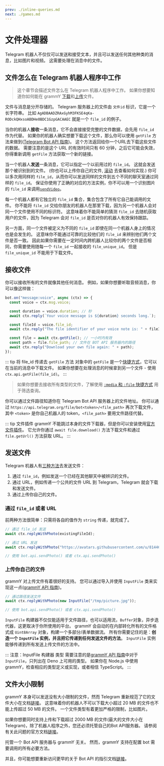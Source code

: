```yaml
---
prev: ./inline-queries.md
next: ./games.md
---
```


# 文件处理器

Telegram 机器人不仅仅可以发送和接受文本，并且可以发送任何其他种类的消息，比如图片和视频。
这需要处理在消息中的文件。

## 文件怎么在 Telegram 机器人程序中工作

> 这个章节会描述文件怎么在 Telegram 机器人程序中工作。
> 如果你想要知道你如何能在 grammY [下载](#接收文件)和[上传](#发送文件)文件。

文件与消息是分开存储的。
Telegram 服务器上的文件由 `文件id` 标识，它是一个长字符串。
比如 `AgADBAADZRAxGyhM3FKSE4qKa-RODckQHxsoABDHe0BDC1GzpGACAAEC` 就是一个 `file_id` 的例子。

当你的机器人**接收**一条消息，它不会直接接受完整的文件数据，会先用 `file_id` 作为代替。
如果你的机器人确实想要下载这个文件，那么你可以使用 `getFile` 方法来做到([Telegram Bot API 指南](https://core.telegram.org/bots/api#getfile))。
这个方法返回给你一个URL去下载这些文件的数据。
需要注意的是这个 URL 的有效时间只有 60 分钟，之后它可能会失效，你得重新调用 `getFile` 方法获取一个新的链接。

当一个机器人**发送**一条消息，它可以指定一个以前用过的 `file_id`。
这就会发送那个被识别到的文件。
(你也可以上传你自己的文件, [滚动](#发送文件) 去查看如何实现.)
你可以多次用同样的 `file_id`，从而你可以发送同样的文件到五个不同的聊天室通过同样的 `file_id`。
保证你使用了正确的对应的方法实例，你不可以用一个识别图片的 `file_id` 来调用[`sendVideo`](https://core.telegram.org/bots/api#sendvideo)。

每一个机器人都有它独立的 `file_id` 集合，集合包含了所有它自己能调用的文件。
你不能将 `file_id` 交给你朋友的机器人在那里下载，因为另一个机器人会对同一个文件使用不同的标识符。
这意味着你不能简单的猜测 `file_id` 去随机获取用户的文件，因为 Telegram 会对 `file_id` 是否对你的机器人有效保持跟踪。

另一方面，同一个文件被定义为不同的 `file_id` 即使在同一个机器人身上的情况也是会发生的。
这意味你不能通过可靠的比较他们的 `file_id` 来辨别他们两个文件是否一致。
因此如果你需要在一定时间内跨机器人比较你的两个文件是否相同，你需要使用随每一个 `file_id` 一起接收的 `file_unique_id`。
但是 `file_unique_id` 不能用于下载文件。

## 接收文件

你可以接收所有的文件就像其他任何消息。
例如，如果你想要听取音频消息，你可以像这样做：

```ts
bot.on("message:voice", async (ctx) => {
  const voice = ctx.msg.voice;

  const duration = voice.duration; // 秒
  await ctx.reply(`Your voice message is ${duration} seconds long.`);

  const fileId = voice.file_id;
  await ctx.reply("The file identifier of your voice note is: " + fileId);

  const file = await ctx.getFile(); // 一小时内有效
  const path = file.file_path; // 文件在 BOT API 服务器内的路径
  await ctx.reply("Download your own file again: " + path);
});
```

::: tip 将 file_id 传递去 `getFile` 方法
对象中的 `getFile` 是一个[快捷方式](/guide/context.md#shortcuts)，它可以在当前的消息中下载文件。
如果你想要在处理消息的时候拿到另一个文件 - 使用 `ctx.api.getFile(file_id)`。
:::

> 如果你想要去接收所有类型的文件，了解使用 [`:media` 和 `:file` 快捷方式](/zh/guide/filter-queries.md#shortcuts) 用于筛选查询。

你可以通过文件路径知道你在 Telegram Bot API 服务器上的文件地址。
你可以通过 `https://api.telegram.org/file/bot<token>/<file_path>` 再次下载文件，其中 `<token>` 是你自己机器人的 token，`<file_path>` 要用文件路径代替。

::: tip 文件插件
grammY 不能跳过本身的文件下载器，但是你可以安装使用[官方文件插件](/zh/plugins/files.md)。
它允许你通过 `await file.download()` 方法下载文件和通过 `file.getUrl()` 方法获取 URL。
:::

## 发送文件

Telegram 机器人有[三种方法](https://core.telegram.org/bots/api#发送文件)去发送文件：

1. 通过 `file_id`，例如发送一个已经在其他聊天中被辨识的文件。
2. 通过 URL，例如传递一个公共的文件 URL 到 Telegram，Telegram 就会下载和发送文件。
3. 通过上传你自己的文件。

### 通过 `file_id` 或者 URL

前两种方法很简单：只需将各自的值作为 `string` 传递，就完成了。

```ts
// 通过 file_id 发送
await ctx.replyWithPhoto(existingFileId);

// 通过 URL 发送
await ctx.replyWithPhoto("https://avatars.githubusercontent.com/u/81446018");

// 使用 bot.api.sendPhoto() 或者 ctx.api.sendPhoto()
```

### 上传你自己的文件

grammY 对上传文件有着很好的支持。
您可以通过导入并使用 `InputFile` 类来实现这一点([grammY API 指南](https://doc.deno.land/https/deno.land/x/grammy/mod.ts#InputFile))。

```ts
// 通过路径发送文件
await ctx.replyWithPhoto(new InputFile("/tmp/picture.jpg"));

// 使用 bot.api.sendPhoto() 或者 ctx.api.sendPhoto()
```

`InputFile` 构建器不仅仅能适用于文件路径，也可以适用流，`Buffer`对象，异步迭代器，这更取决于你所使用的平台。
grammY 会自动的在内部转化所有的文件格式成 `Uint8Array` 对象，构建一个多部分/表单数据流。
所有你需要记住的是：**创造一个 `InputFile` 实例，并且把它传递到任何发送文件的方法**。
`InputFile` 实例能够传递到所有发送上传文件的方法中。

::: 注意：InputFile 构建器 类型
需要注意的是[grammY API 指南](https://doc.deno.land/https/deno.land/x/grammy/mod.ts#InputFile)中对于 `InputFile`，只列出在 Deno 上可用的类型。
如果你在 Node.js 中使用 grammY，检查相应的类型定义或实现，或者相信 TypeScript。
:::

## 文件大小限制

grammY 本身可以发送没有大小限制的文件，然而 Telegram 重新规范了它的文件大小在文档[链接](https://core.telegram.org/bots/api#sending-files)。
这意味着你的机器人不可以下载大小超过 20 MB 的文件也不能上传超过 50 MB 的文件。
一个文件类型有着更加严格的限制，比如图片。

如果你想要同时支持上传和下载超过 2000 MB 的文件(最大的文件大小在 Telegram)，除了机器人程序之外，您还必须托管自己的Bot API服务器。
请参阅有关此问题的官方文档[链接](https://core.telegram.org/bots/api#using-a-local-bot-api-server)。

托管一个 Bot API 服务器与 grammY 无关。
然而，grammY 支持在配置 bot 需要调用的所有必要方法。

并且，你可能想要重新访问更早的关于 Bot API 的指引文档[链接](./api.md)。
